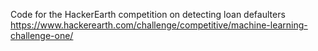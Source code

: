 Code for the HackerEarth competition on detecting loan defaulters 
https://www.hackerearth.com/challenge/competitive/machine-learning-challenge-one/
